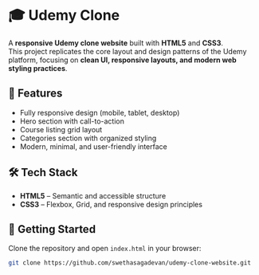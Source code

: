 # 🎓 Udemy Clone  

A **responsive Udemy clone website** built with **HTML5** and **CSS3**.  
This project replicates the core layout and design patterns of the Udemy platform, focusing on **clean UI, responsive layouts, and modern web styling practices**.  

## 🚀 Features  
- Fully responsive design (mobile, tablet, desktop)  
- Hero section with call-to-action  
- Course listing grid layout  
- Categories section with organized styling  
- Modern, minimal, and user-friendly interface  

## 🛠️ Tech Stack  
- **HTML5** – Semantic and accessible structure  
- **CSS3** – Flexbox, Grid, and responsive design principles   

## 📂 Getting Started  
Clone the repository and open `index.html` in your browser:  
```bash
git clone https://github.com/swethasagadevan/udemy-clone-website.git
